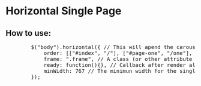 <h1>Horizontal Single Page</h1>
<h2>How to use:</h2>
<div class="highlight highlight-source-js">
	<pre>
		$("body").horizontal({ // This will apend the carousel to body
			order: [["#index", "/"], ["#page-one", "/one"], ["#page-two", "/two"]] // The order of the pages, being an Array of Array, where the second Array is formed by frame's id and frame's url.
	        frame: ".frame", // A class (or other attribute of your preference) to be the frames
	        ready: function(){}, // Callback after render all, use this instead $(document).ready
	        minWidth: 767 // The minimun width for the single page work. If the page width is less than stated, it will work as a normal page
		});
	</pre>
</div>